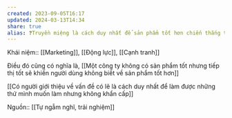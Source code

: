 ```yaml
---
created: 2023-09-05T16:17
updated: 2024-03-13T14:34
share: true
alias: ❓Truyền miệng là cách duy nhất để sản phẩm tốt hơn chiến thắng trên thị trường
---
```

Khái niệm:: [[Marketing]], [[Động lực]], [[Cạnh tranh]]

Điều đó cũng có  nghĩa là, [[Một công ty không có sản phẩm tốt nhưng tiếp thị tốt sẽ khiến người dùng không biết về sản phẩm tốt hơn]] 

[[Có người giới thiệu về vấn đề có lẽ là cách duy nhất để làm được những thứ mình muốn làm nhưng không khẩn cấp]]

Nguồn:: [[Tự ngẫm nghĩ, trải nghiệm]]